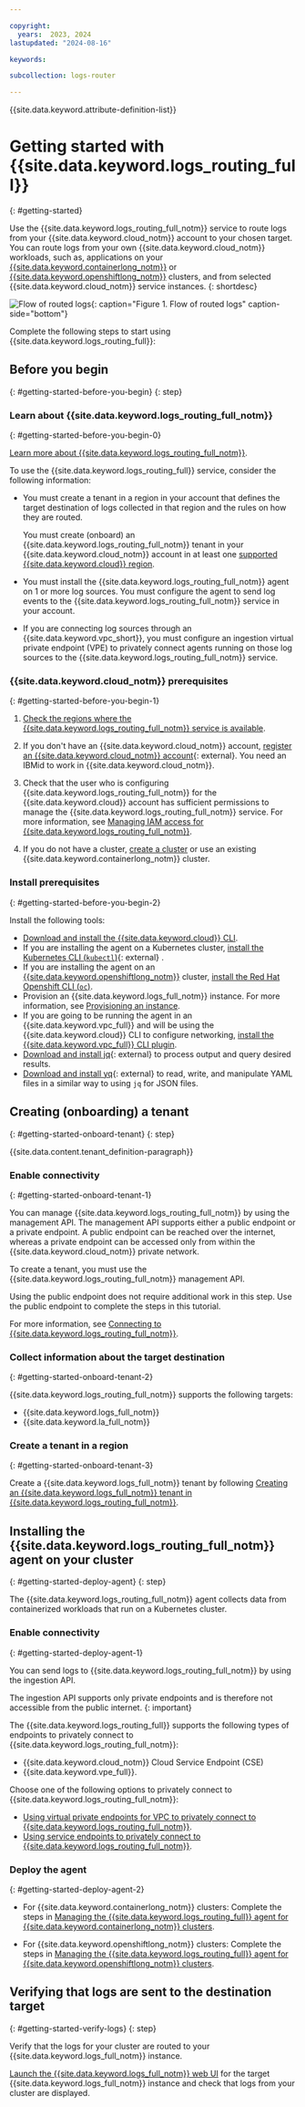 ```yaml
---

copyright:
  years:  2023, 2024
lastupdated: "2024-08-16"

keywords:

subcollection: logs-router

---
```


{{site.data.keyword.attribute-definition-list}}

# Getting started with {{site.data.keyword.logs_routing_full}}
{: #getting-started}

Use the {{site.data.keyword.logs_routing_full_notm}} service to route logs from your {{site.data.keyword.cloud_notm}} account to your chosen target. You can route logs from your own {{site.data.keyword.cloud_notm}} workloads, such as, applications on your [{{site.data.keyword.containerlong_notm}}](/docs/containers) or [{{site.data.keyword.openshiftlong_notm}}](/docs/openshift) clusters, and from selected {{site.data.keyword.cloud_notm}} service instances.
{: shortdesc}

![Flow of routed logs](../images/get-started.png "Flow of routed logs"){: caption="Figure 1. Flow of routed logs" caption-side="bottom"}


Complete the following steps to start using {{site.data.keyword.logs_routing_full}}:

## Before you begin
{: #getting-started-before-you-begin}
{: step}

### Learn about {{site.data.keyword.logs_routing_full_notm}}
{: #getting-started-before-you-begin-0}

[Learn more about {{site.data.keyword.logs_routing_full_notm}}](/docs/logs-router?topic=logs-router-about).

To use the {{site.data.keyword.logs_routing_full}} service, consider the following information:
- You must create a tenant in a region in your account that defines the target destination of logs collected in that region and the rules on how they are routed.

    You must create (onboard) an {{site.data.keyword.logs_routing_full_notm}} tenant in your {{site.data.keyword.cloud_notm}} account in at least one [supported {{site.data.keyword.cloud}} region](/docs/logs-router?topic=logs-router-locations).

- You must install the {{site.data.keyword.logs_routing_full_notm}} agent on 1 or more log sources. You must configure the agent to send log events to the {{site.data.keyword.logs_routing_full_notm}} service in your account.

- If you are connecting log sources through an {{site.data.keyword.vpc_short}}, you must configure an ingestion virtual private endpoint (VPE) to privately connect agents running on those log sources to the {{site.data.keyword.logs_routing_full_notm}} service.

### {{site.data.keyword.cloud_notm}} prerequisites
{: #getting-started-before-you-begin-1}

1. [Check the regions where the {{site.data.keyword.logs_routing_full_notm}} service is available](/docs/logs-router?topic=logs-router-locations).

2. If you don't have an {{site.data.keyword.cloud_notm}} account, [register an {{site.data.keyword.cloud_notm}} account](https://cloud.ibm.com/login){: external}. You need an IBMid to work in {{site.data.keyword.cloud_notm}}.

3. Check that the user who is configuring {{site.data.keyword.logs_routing_full_notm}} for the {{site.data.keyword.cloud}} account has sufficient permissions to manage the {{site.data.keyword.logs_routing_full_notm}} service. For more information, see [Managing IAM access for {{site.data.keyword.logs_routing_full_notm}}](/docs/logs-router?topic=logs-router-iam).

4. If you do not have a cluster, [create a cluster](/docs/containers?topic=containers-clusters) or use an existing {{site.data.keyword.containerlong_notm}} cluster.


### Install prerequisites
{: #getting-started-before-you-begin-2}

Install the following tools:
- [Download and install the {{site.data.keyword.cloud}} CLI](/docs/cli).
- If you are installing the agent on a Kubernetes cluster, [install the Kubernetes CLI (`kubectl`)](https://kubernetes.io/docs/tasks/tools/){: external} .
- If you are installing the agent on an [{{site.data.keyword.openshiftlong_notm}}](https://cloud.ibm.com/docs/openshift) cluster, [install the Red Hat Openshift CLI (`oc`)](/docs/openshift?topic=openshift-cli-install).
- Provision an {{site.data.keyword.logs_full_notm}} instance. For more information, see [Provisioning an instance](/docs/cloud-logs?topic=cloud-logs-instance-provision&interface=ui).
- If you are going to be running the agent in an {{site.data.keyword.vpc_full}} and will be using the {{site.data.keyword.cloud}} CLI to configure networking, [install the {{site.data.keyword.vpc_full}} CLI plugin](/docs/vpc?topic=vpc-set-up-environment&interface=cli).
- [Download and install jq](https://stedolan.github.io/jq/){: external} to process output and query desired results.
- [Download and install yq](https://github.com/mikefarah/yq?tab=readme-ov-file#install){: external} to read, write, and manipulate YAML files in a similar way to using `jq` for JSON files.

## Creating (onboarding) a tenant
{: #getting-started-onboard-tenant}
{: step}

{{site.data.content.tenant_definition-paragraph}}


### Enable connectivity
{: #getting-started-onboard-tenant-1}

You can manage {{site.data.keyword.logs_routing_full_notm}} by using the management API. The management API supports either a public endpoint or a private endpoint. A public endpoint can be reached over the internet, whereas a private endpoint can be accessed only from within the {{site.data.keyword.cloud_notm}} private network.

To create a tenant, you must use the {{site.data.keyword.logs_routing_full_notm}} management API.

Using the public endpoint does not require additional work in this step. Use the public endpoint to complete the steps in this tutorial.

For more information, see [Connecting to {{site.data.keyword.logs_routing_full_notm}}](/docs/logs-router?topic=logs-router-about#about_connecting).


### Collect information about the target destination
{: #getting-started-onboard-tenant-2}

{{site.data.keyword.logs_routing_full_notm}} supports the following targets:

- {{site.data.keyword.logs_full_notm}}
- {{site.data.keyword.la_full_notm}}


### Create a tenant in a region
{: #getting-started-onboard-tenant-3}

Create a {{site.data.keyword.logs_full_notm}} tenant by following [Creating an {{site.data.keyword.logs_full_notm}} tenant in {{site.data.keyword.logs_routing_full_notm}}](/docs/logs-router?topic=logs-router-onboard-cloud-logs-tenant).



## Installing the {{site.data.keyword.logs_routing_full_notm}} agent on your cluster
{: #getting-started-deploy-agent}
{: step}

The {{site.data.keyword.logs_routing_full_notm}} agent collects data from containerized workloads that run on a Kubernetes cluster.


### Enable connectivity
{: #getting-started-deploy-agent-1}

You can send logs to {{site.data.keyword.logs_routing_full_notm}} by using the ingestion API.

The ingestion API supports only private endpoints and is therefore not accessible from the public internet.
{: important}

The {{site.data.keyword.logs_routing_full}} supports the following types of endpoints to privately connect to {{site.data.keyword.logs_routing_full_notm}}:
- {{site.data.keyword.cloud_notm}} Cloud Service Endpoint (CSE)
- {{site.data.keyword.vpe_full}}.

Choose one of the following options to privately connect to {{site.data.keyword.logs_routing_full_notm}}:
- [Using virtual private endpoints for VPC to privately connect to {{site.data.keyword.logs_routing_full_notm}}](/docs/logs-router?topic=logs-router-vpe-connection).
- [Using service endpoints to privately connect to {{site.data.keyword.logs_routing_full_notm}}](/docs/logs-router?topic=logs-router-service-endpoints).


### Deploy the agent
{: #getting-started-deploy-agent-2}

- For {{site.data.keyword.containerlong_notm}} clusters:  Complete the steps in [Managing the {{site.data.keyword.logs_routing_full}} agent for {{site.data.keyword.containerlong_notm}} clusters](/docs/logs-router?topic=logs-router-agent-std-cluster&interface=api#agent-std-cluster-deploy).

- For {{site.data.keyword.openshiftlong_notm}} clusters:  Complete the steps in [Managing the {{site.data.keyword.logs_routing_full}} agent for {{site.data.keyword.openshiftlong_notm}} clusters](/docs/logs-router?topic=logs-router-agent-openshift&interface=api#agent-openshift-deploy).



## Verifying that logs are sent to the destination target
{: #getting-started-verify-logs}
{: step}

Verify that the logs for your cluster are routed to your {{site.data.keyword.logs_full_notm}} instance.

[Launch the {{site.data.keyword.logs_full_notm}} web UI](/docs/cloud-logs?topic=cloud-logs-instance-launch&interface=ui) for the target {{site.data.keyword.logs_full_notm}} instance and check that logs from your cluster are displayed.
